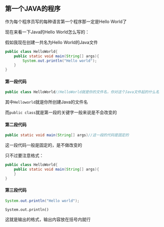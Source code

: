 ## 第一个JAVA的程序

作为每个程序员写的每种语言第一个程序那一定是Hello World了

现在来看一下Java的Hello World怎么写的：

假如我现在创建一共名为Hello World的Java文件

```java
public class HelloWorld{
    public static void main(String[] args){
        System.out.println("Hello world");
    }
}
```

#### 第一段代码

```java
public class HelloWorld//HelloWorld就是你的文件名，你对这个Java文件起的什么名字这里就是你文件的名字
```

其中`Helloworld`就是你所创建Java的文件名

而`public class`就是第一段的关键字一般来说是不会改变的

#### 第二段代码

```java
public static void main(String[] args)//这一段的代码是固定的
```

这一段代码一般是固定的，是不做改变的

只不过要注意格式：

```java
public class HelloWorld{
    public static void main(String[] args){
    }
}
```

#### 第三段代码

```java
System.out.println("Hello world");
```

`System.out.println()`

这就是输出的格式，输出内容放在括号内就行
